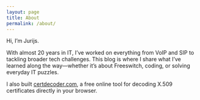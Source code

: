 ```yaml
---
layout: page
title: About
permalink: /about/
---
```

Hi, I’m Jurijs.

With almost 20 years in IT, I’ve worked on everything from VoIP and SIP to tackling broader tech challenges. This blog is where I share what I’ve learned along the way—whether it’s about Freeswitch, coding, or solving everyday IT puzzles.

I also built [certdecoder.com](https://certdecoder.com/), a free online tool for decoding X.509 certificates directly in your browser.